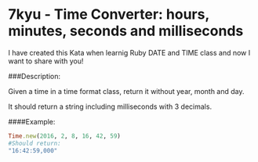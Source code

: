 # 7kyu - Time Converter: hours, minutes, seconds and milliseconds

I have created this Kata when learnig Ruby DATE and TIME class and now I want to share with you!




###Description:

  Given a time in a time format class, return it without year, month and day.

  It should return a string including milliseconds with 3 decimals.

####Example:
```ruby
Time.new(2016, 2, 8, 16, 42, 59)
#Should return: 
"16:42:59,000"
```
